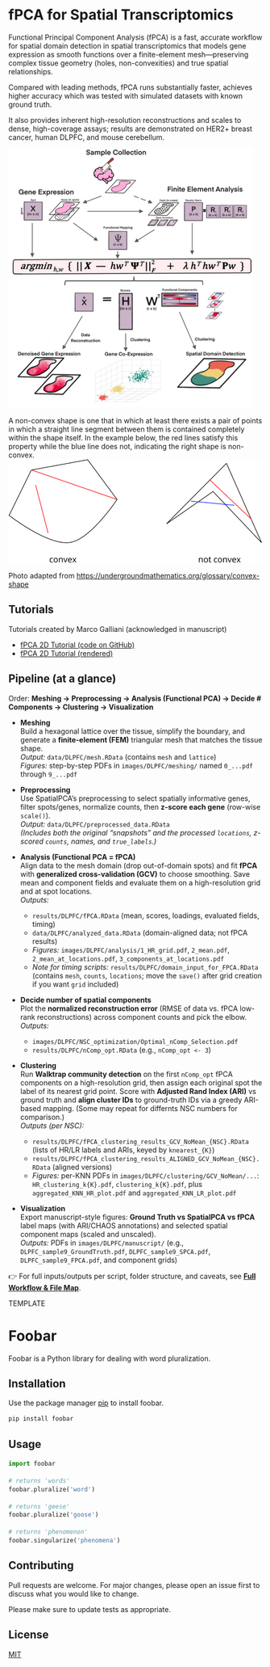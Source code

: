 # fPCA for Spatial Transcriptomics

Functional Principal Component Analysis (fPCA) is a fast, accurate workflow for spatial domain detection in spatial transcriptomics that models gene expression as smooth functions over a finite-element mesh—preserving complex tissue geometry (holes, non-convexities) and true spatial relationships. 
 
Compared with leading methods, fPCA runs substantially faster, achieves higher accuracy which was tested with simulated datasets with known ground truth.

It also provides inherent high-resolution reconstructions and scales to dense, high-coverage assays; results are demonstrated on HER2+ breast cancer, human DLPFC, and mouse cerebellum. 
 

![fPCA Overview](README_images/ST_Method_Overview_Vertical.png)

A non-convex shape is one that in which at least there exists a pair of points in which a straight line segment between them is contained completely within the shape itself. In the example below, the red lines satisfy this property while the blue line does not, indicating the right shape is non-convex.
![Convexity and Non-Convexity Example](README_images/convex.png)

Photo adapted from https://undergroundmathematics.org/glossary/convex-shape




## Tutorials

Tutorials created by Marco Galliani (acknowledged in manuscript)
- [fPCA 2D Tutorial (code on GitHub)](https://github.com/Drew4495/ST-lens/blob/main/Tutorials/fPCA_2D.html)  
- [fPCA 2D Tutorial (rendered)](https://htmlpreview.github.io/?https://raw.githubusercontent.com/Drew4495/ST-lens/main/Tutorials/fPCA_2D.html)




## Pipeline (at a glance)

Order: **Meshing → Preprocessing → Analysis (Functional PCA) → Decide # Components → Clustering → Visualization**

- **Meshing**  
  Build a hexagonal lattice over the tissue, simplify the boundary, and generate a **finite-element (FEM)** triangular mesh that matches the tissue shape.  
  _Output:_ `data/DLPFC/mesh.RData` (contains `mesh` and `lattice`)  
  _Figures:_ step-by-step PDFs in `images/DLPFC/meshing/` named `0_...pdf` through `9_...pdf`

- **Preprocessing**  
  Use SpatialPCA’s preprocessing to select spatially informative genes, filter spots/genes, normalize counts, then **z-score each gene** (row-wise `scale()`).  
  _Output:_ `data/DLPFC/preprocessed_data.RData`  
  _(Includes both the original “snapshots” and the processed `locations`, z-scored `counts`, names, and `true_labels`.)_

- **Analysis (Functional PCA = fPCA)**  
  Align data to the mesh domain (drop out-of-domain spots) and fit **fPCA** with **generalized cross-validation (GCV)** to choose smoothing. Save mean and component fields and evaluate them on a high-resolution grid and at spot locations.  
  _Outputs:_  
  - `results/DLPFC/fPCA.RData` (mean, scores, loadings, evaluated fields, timing)  
  - `data/DLPFC/analyzed_data.RData` (domain-aligned data; not fPCA results)  
  - _Figures:_ `images/DLPFC/analysis/1_HR_grid.pdf`, `2_mean.pdf`, `2_mean_at_locations.pdf`, `3_components_at_locations.pdf`  
  - _Note for timing scripts:_ `results/DLPFC/domain_input_for_FPCA.RData` (contains `mesh`, `counts`, `locations`; move the `save()` after grid creation if you want `grid` included)

- **Decide number of spatial components**  
  Plot the **normalized reconstruction error** (RMSE of data vs. fPCA low-rank reconstructions) across component counts and pick the elbow.  
  _Outputs:_  
  - `images/DLPFC/NSC_optimization/Optimal_nComp_Selection.pdf`  
  - `results/DLPFC/nComp_opt.RData` (e.g., `nComp_opt <- 3`)  

- **Clustering**  
  Run **Walktrap community detection** on the first `nComp_opt` fPCA components on a high-resolution grid, then assign each original spot the label of its nearest grid point. Score with **Adjusted Rand Index (ARI)** vs ground truth and **align cluster IDs** to ground-truth IDs via a greedy ARI-based mapping. (Some may repeat for differnts NSC numbers for comparison.)  
  _Outputs (per NSC):_  
  - `results/DLPFC/fPCA_clustering_results_GCV_NoMean_{NSC}.RData` (lists of HR/LR labels and ARIs, keyed by `knearest_{K}`)  
  - `results/DLPFC/fPCA_clustering_results_ALIGNED_GCV_NoMean_{NSC}.RData` (aligned versions)  
  - _Figures:_ per-KNN PDFs in `images/DLPFC/clustering/GCV_NoMean/...`:  
    `HR_clustering_k{K}.pdf`, `clustering_k{K}.pdf`, plus `aggregated_KNN_HR_plot.pdf` and `aggregated_KNN_LR_plot.pdf`  

- **Visualization**  
  Export manuscript-style figures: **Ground Truth vs SpatialPCA vs fPCA** label maps (with ARI/CHAOS annotations) and selected spatial component maps (scaled and unscaled).  
  _Outputs:_ PDFs in `images/DLPFC/manuscript/` (e.g., `DLPFC_sample9_GroundTruth.pdf`, `DLPFC_sample9_SPCA.pdf`, `DLPFC_sample9_FPCA.pdf`, and component grids)

👉 For full inputs/outputs per script, folder structure, and caveats, see **[Full Workflow & File Map](docs/WORKFLOW.md)**.













TEMPLATE
# Foobar

Foobar is a Python library for dealing with word pluralization.

## Installation

Use the package manager [pip](https://pip.pypa.io/en/stable/) to install foobar.

```bash
pip install foobar
```

## Usage

```python
import foobar

# returns 'words'
foobar.pluralize('word')

# returns 'geese'
foobar.pluralize('goose')

# returns 'phenomenon'
foobar.singularize('phenomena')
```

## Contributing

Pull requests are welcome. For major changes, please open an issue first
to discuss what you would like to change.

Please make sure to update tests as appropriate.

## License

[MIT](https://choosealicense.com/licenses/mit/)
